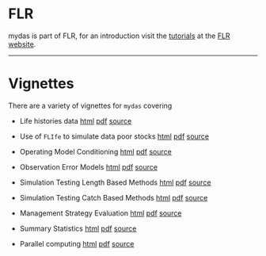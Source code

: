 # FLR

mydas is part of FLR, for an introduction visit the [tutorials](http://www.flr-project.org/#tutorials) at the [FLR website](http://flr-project.org).

---------------


# Vignettes

There are a variety of vignettes for `mydas` covering


- Life histories data [html](https://drive.google.com/open?id=1WfthxhdBgZfPg_lrUkpKzwRQHe61RBgK/mydas-data.html) [pdf](https://drive.google.com/open?id=1WfthxhdBgZfPg_lrUkpKzwRQHe61RBgK/mydas-data.pdf) [source]()

- Use of `FLIfe` to simulate data poor stocks [html](https://drive.google.com/open?id=1WfthxhdBgZfPg_lrUkpKzwRQHe61RBgK/mydas-.html) [pdf](https://drive.google.com/open?id=1WfthxhdBgZfPg_lrUkpKzwRQHe61RBgK/mydas-.pdf) [source](mydas-.Rmd)

- Operating Model Conditioning [html](https://drive.google.com/open?id=1WfthxhdBgZfPg_lrUkpKzwRQHe61RBgK/mydas-.html) [pdf](https://drive.google.com/open?id=1WfthxhdBgZfPg_lrUkpKzwRQHe61RBgK/mydas-.pdf) [source](mydas-.Rmd)

- Observation Error Models  [html](https://drive.google.com/open?id=1WfthxhdBgZfPg_lrUkpKzwRQHe61RBgK/mydas-.html) [pdf](https://drive.google.com/open?id=1WfthxhdBgZfPg_lrUkpKzwRQHe61RBgK/mydas-.pdf) [source](mydas-.Rmd)

- Simulation Testing Length Based Methods [html](https://drive.google.com/open?id=1WfthxhdBgZfPg_lrUkpKzwRQHe61RBgK/mydas-.html) [pdf](https://drive.google.com/open?id=1WfthxhdBgZfPg_lrUkpKzwRQHe61RBgK/mydas-.pdf) [source](mydas-.Rmd)

- Simulation Testing Catch Based Methods [html](https://drive.google.com/open?id=1WfthxhdBgZfPg_lrUkpKzwRQHe61RBgK/mydas-.html) [pdf](https://drive.google.com/open?id=1WfthxhdBgZfPg_lrUkpKzwRQHe61RBgK/mydas-.pdf) [source](mydas-.Rmd)

- Management Strategy Evaluation [html](https://drive.google.com/open?id=1WfthxhdBgZfPg_lrUkpKzwRQHe61RBgK/mydas-.html) [pdf](https://drive.google.com/open?id=1WfthxhdBgZfPg_lrUkpKzwRQHe61RBgK/mydas-.pdf) [source](mydas-.Rmd)

- Summary Statistics  [html](https://drive.google.com/open?id=1WfthxhdBgZfPg_lrUkpKzwRQHe61RBgK/mydas-.html) [pdf](https://drive.google.com/open?id=1WfthxhdBgZfPg_lrUkpKzwRQHe61RBgK/mydas-.pdf) [source](mydas-.Rmd)

- Parallel computing  [html](https://drive.google.com/open?id=1WfthxhdBgZfPg_lrUkpKzwRQHe61RBgK/mydas-.html) [pdf](https://drive.google.com/open?id=1WfthxhdBgZfPg_lrUkpKzwRQHe61RBgK/mydas-.pdf) [source](mydas-.Rmd)

